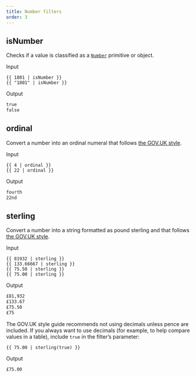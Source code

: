 ```yaml
---
title: Number filters
order: 3
---
```


## isNumber

Checks if a value is classified as a [`Number`](https://developer.mozilla.org/en-US/docs/Web/JavaScript/Reference/Global_Objects/Number) primitive or object.

Input

```njk
{{ 1801 | isNumber }}
{{ "1801" | isNumber }}
```

Output

```html
true
false
```

## ordinal

Convert a number into an ordinal numeral that follows [the GOV.UK style](https://www.gov.uk/guidance/style-guide/a-to-z-of-gov-uk-style#ordinal-numbers).

Input

```njk
{{ 4 | ordinal }}
{{ 22 | ordinal }}
```

Output

```html
fourth
22nd
```

## sterling

Convert a number into a string formatted as pound sterling and that follows [the GOV.UK style](https://www.gov.uk/guidance/style-guide/a-to-z-of-gov-uk-style#money).

Input

```njk
{{ 81932 | sterling }}
{{ 133.66667 | sterling }}
{{ 75.50 | sterling }}
{{ 75.00 | sterling }}
```

Output

```html
£81,932
£133.67
£75.50
£75
```

The GOV.UK style guide recommends not using decimals unless pence are included. If you always want to use decimals (for example, to help compare values in a table), include `true` in the filter’s parameter:

```njk
{{ 75.00 | sterling(true) }}
```

Output

```html
£75.00
```
